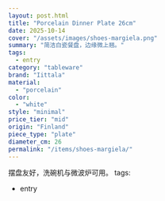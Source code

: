 ```yaml
---
layout: post.html
title: "Porcelain Dinner Plate 26cm"
date: 2025-10-14
cover: "/assets/images/shoes-margiela.png"
summary: "简洁白瓷餐盘，边缘微上翘。"
tags:
  - entry
category: "tableware"
brand: "Iittala"
material:
  - "porcelain"
color:
  - "white"
style: "minimal"
price_tier: "mid"
origin: "Finland"
piece_type: "plate"
diameter_cm: 26
permalink: "/items/shoes-margiela/"
---
```

摆盘友好，洗碗机与微波炉可用。
tags:
  - entry
